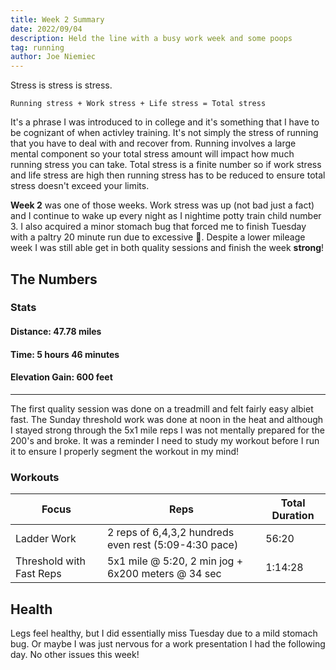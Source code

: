```yaml
---
title: Week 2 Summary
date: 2022/09/04
description: Held the line with a busy work week and some poops
tag: running
author: Joe Niemiec
---
```


Stress is stress is stress. 
    
    Running stress + Work stress + Life stress = Total stress 

It's a phrase I was introduced to in college and it's something that I have to be cognizant of when activley training. It's not simply the stress of running that you have to deal with and recover from. Running involves a large mental component so your total stress amount will impact how much running stress you can take. Total stress is a finite number so if work stress and life stress are high then running stress has to be reduced to ensure total stress doesn't exceed your limits.

**Week 2** was one of those weeks. Work stress was up (not bad just a fact) and I continue to wake up every night as I nightime potty train child number 3. I also acquired a minor stomach bug that forced me to finish Tuesday with a paltry 20 minute run due to excessive 💩. Despite a lower mileage week I was still able get in both quality sessions and finish the week **strong**!

## The Numbers


### Stats
#### **Distance:** 47.78 miles  

#### **Time:** 5 hours 46 minutes  

#### **Elevation Gain:** 600 feet  

---------------------------
The first quality session was done on a treadmill and felt fairly easy albiet fast. The Sunday threshold work was done at noon in the heat and although I stayed strong through the 5x1 mile reps I was not mentally prepared for the 200's and broke. It was a reminder I need to study my workout before I run it to ensure I properly segment the workout in my mind!  


### Workouts

<table className="w-full text-sm text-left">
  <thead className="text-xs uppercase bg-slate-100 dark:bg-slate-800">
  <tr>
    <th className="py-3 px-6">Focus </th>
    <th className="py-3 px-6">Reps</th>
    <th className="py-3 px-6">Total Duration</th>
  </tr>
  </thead>
  <tr className="bg-white border-b dark:bg-slate-800 dark:border-slate-800">
    <td className="py-4 px-6">Ladder Work</td>
    <td className="py-4 px-6">2 reps of 6,4,3,2 hundreds even rest (5:09-4:30 pace)</td>
    <td className="py-4 px-6">56:20</td>
  </tr>
  <tr className="bg-white border-b dark:bg-slate-800 dark:border-slate-800">
    <td className="py-4 px-6">Threshold with Fast Reps</td>
    <td className="py-4 px-6">5x1 mile @ 5:20, 2 min jog + 6x200 meters @ 34 sec</td>
    <td className="py-4 px-6">1:14:28</td>
  </tr>
</table>


## Health
Legs feel healthy, but I did essentially miss Tuesday due to a mild stomach bug. Or maybe I was just nervous for a work presentation I had the following day. No other issues this week!